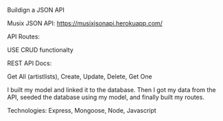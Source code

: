 Buildign a JSON API

Musix JSON API:
https://musixjsonapi.herokuapp.com/

API Routes:

USE CRUD functionalty

REST API Docs:

Get All (artistlists), Create, Update, Delete, Get One 

I built my model and linked it to the database. Then I got my data from the API, seeded the database using my model, and finally built my routes.

Technologies:
Express, Mongoose, Node, Javascript

